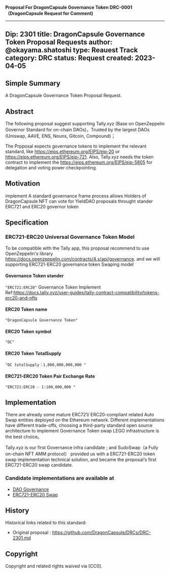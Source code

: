 ****Proposal For DragonCapsule Governance Token****
**DRC-0001 （DragonCapsule Request for Comment)**

---
Dip: 2301
title: DragonCapsule Governance Token Proposal Requests
author:  @okayama.shatoshi
type: Reauest Track
category: DRC
status: Request
created: 2023-04-05
---

## Simple Summary

A DragonCapsule Governance Token Proposal Request.

## Abstract
The following proposal suggest supporting Tally.xyz  (Base on OpenZeppelin Governor Standard for on-chain DAOs)，Trusted by the largest DAOs (Uniswap, AAVE, ENS, Nouns, Gitcoin, Compound)；

The Prpposal expects governance tokens to implement the relevant standard, like https://eips.ethereum.org/EIPS/eip-20 or  https://eips.ethereum.org/EIPS/eip-721. Also, Tally.xyz needs the token contract to implement the https://eips.ethereum.org/EIPS/eip-5805 for delegation and voting power checkpointing. 


## Motivation
implement A standard governance frame process allows Holders of DragonCapsule NFT can vote for YieldDAO proposals throught stander ERC721 and ERC20 governor token

## Specification

### ERC721-ERC20 Universal Governance Token Model
To be compatible with the Tally app, this proposal recommend to use OpenZeppelin's library https://docs.openzeppelin.com/contracts/4.x/api/governance. and we will supporting ERC721-ERC20 governance token Swaping model

#### Governance Token stander 
 `"ERC721:ERC20"`
Governance Token Implement Ref:https://docs.tally.xyz/user-guides/tally-contract-compatibility/tokens-erc20-and-nfts

#### ERC20 Token name
 `"DragonCapsule Governance Token"`

#### ERC20 Token symbol
 `"DC"`

#### ERC20 Token TotalSupply
 `"DC totalSupply：1,000,000,000,000 "`

#### ERC721-ERC20 Token Pair Exchange Rate
 `"ERC721:ERC20 - 1:100,000,000 "`

## Implementation

There are already some mature  ERC721/ ERC20-compliant related Auto Swap entities deployed on the Ethereum network.
Different implementations have different trade-offs, choosing a third-party standard open source architecture to implement Governance Token swap LEGO infrastructure is the best choice。

Tally.xyz is our first  Governance infra candidate ; and SudoSwap（a Fully on-chain NFT AMM protocol） provided us with a ERC721-ERC20 token swap implementation technical solution, and became the proposal‘s first ERC721-ERC20 swap candidate.

### Candidate implementations are available at

- [DAO Governance](https://tally.xyz)
- [ERC721-ERC20 Swap](https://sudoswap.xyz)

## History
Historical links related to this standard:
- Original proposal : https://github.com/DragonCapsule/DRCs/DRC-2301.md

## Copyright
Copyright and related rights waived via [CC0].
